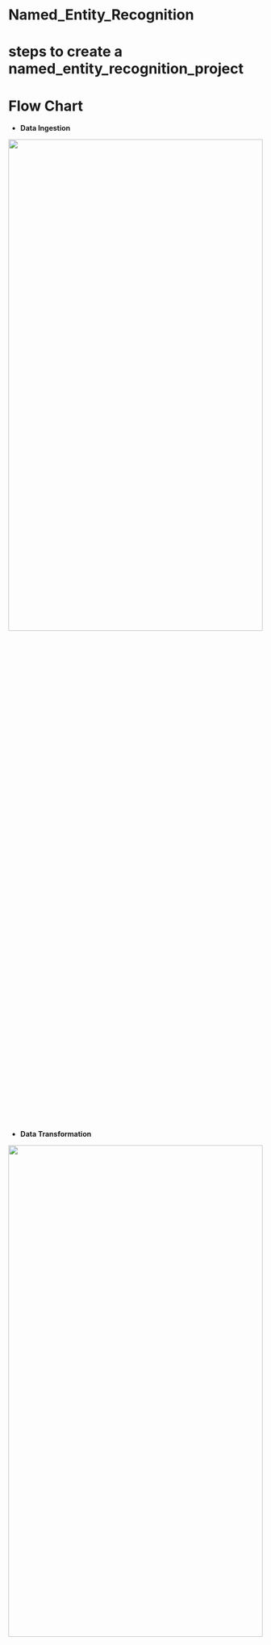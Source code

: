 # Named_Entity_Recognition

# steps to create a named_entity_recognition_project

# Flow Chart
- **Data Ingestion**
<p align="center">
  <img src="https://github.com/AIWalaBro/Named_Entity_Recognition/blob/main/flow_charts/01_data_ingestion.svg" width=100% height=50%>
</p>

- **Data Transformation**
<p align="center">
  <img src="https://github.com/AIWalaBro/Named_Entity_Recognition/blob/main/flow_charts/02_data_transformation.svg" width=100% height=50%>
</p>


- **Model Training**
<p align="center">
  <img src="https://github.com/AIWalaBro/Named_Entity_Recognition/blob/main/flow_charts/03_mode_training.svg" width=100% height=50%>
</p>

- **Model Evaluation**
<p align="center">
  <img src="https://github.com/AIWalaBro/Named_Entity_Recognition/blob/main/flow_charts/04_model_evaluation.svg" width=100% height=50%>
</p>

- **Model Pusher**
<p align="center">
  <img src="https://github.com/AIWalaBro/Named_Entity_Recognition/blob/4b94c4b133c2bbb779b338ebcb5eaa4b1db07d12/flow_charts/05_model_pusher.svg" width=100% height=50%>
</p>

- **Model Predictor**
<p align="center">
  <img src="https://github.com/AIWalaBro/Named_Entity_Recognition/blob/4b94c4b133c2bbb779b338ebcb5eaa4b1db07d12/flow_charts/06_model_predictor.svg" width=100% height=50%>
</p>

## Workflows
- constants
- config_entity
- artifact_entity
- components
- pipeline
- app.py


## Git commands
```bash
git add .

git commit -m "Updated"

git push origin main

AWS GCP Configuration
```

```bash
# Gcloud cli download link: https://cloud.google.com/sdk/docs/install#windows
- gcloud init

- gcloud projects create ner_testing
or change to another project using

- gcloud config set project <PROJECT ID>
```

## How to run?
```bash
conda create -p venv_ner python=3.10 -y
conda activate  venv_ner
pip install -r requirements.txt
python app.py
```